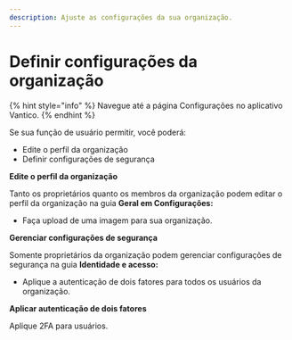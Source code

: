 ```yaml
---
description: Ajuste as configurações da sua organização.
---
```


# Definir configurações da organização

{% hint style="info" %}
Navegue até a página Configurações no aplicativo Vantico.
{% endhint %}



Se sua função de usuário permitir, você poderá:

* Edite o perfil da organização
* Definir configurações de segurança



**Edite o perfil da organização**

Tanto os proprietários quanto os membros da organização podem editar o perfil da organização na guia **Geral em Configurações:**

* Faça upload de uma imagem para sua organização.&#x20;



**Gerenciar configurações de segurança**

Somente proprietários da organização podem gerenciar configurações de segurança na guia **Identidade e acesso:**

* Aplique a autenticação de dois fatores para todos os usuários da organização.



**Aplicar autenticação de dois fatores**

Aplique 2FA para usuários.
